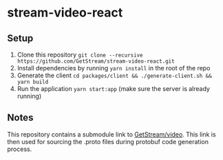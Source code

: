 # stream-video-react

## Setup
1. Clone this repository `git clone --recursive https://github.com/GetStream/stream-video-react.git`
2. Install dependencies by running `yarn install` in the root of the repo
3. Generate the client `cd packages/client && ./generate-client.sh && yarn build`
4. Run the application `yarn start:app` (make sure the server is already running)

## Notes
This repository contains a submodule link to [GetStream/video](https://github.com/GetStream/video).
This link is then used for sourcing the .proto files during protobuf code generation process.

